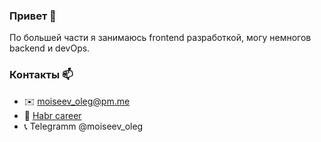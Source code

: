 ### Привет 👋
По большей части я занимаюсь frontend разработкой, могу немногов backend и devOps.

### Контакты 📫
- ✉️ moiseev_oleg@pm.me
- 👷 [Habr career](https://career.habr.com/owl-shaker)
- 📞 Telegramm @moiseev_oleg

<!--
**guest363/guest363** is a ✨ _special_ ✨ repository because its `README.md` (this file) appears on your GitHub profile.

Here are some ideas to get you started:

- 🔭 I’m currently working on ...
- 🌱 I’m currently learning ...
- 👯 I’m looking to collaborate on ...
- 🤔 I’m looking for help with ...
- 💬 Ask me about ...
- 📫 How to reach me: ...
- 😄 Pronouns: ...
- ⚡ Fun fact: ...
-->
